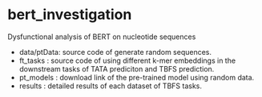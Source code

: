 # bert_investigation
Dysfunctional analysis of BERT on nucleotide sequences

* data/ptData: source code of generate random sequences.
* ft_tasks : source code of using different k-mer embeddings in the downstream tasks of TATA prediciton and TBFS prediction.
* pt_models :  download link of the pre-trained model using random data.
* results : detailed results of each dataset of TBFS tasks.
